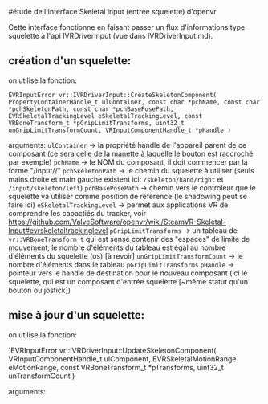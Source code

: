 #étude de l'interface Skeletal input (entrée squelette) d'openvr

Cette interface fonctionne en faisant passer un flux d'informations type squelette à l'api IVRDriverInput (vue dans IVRDriverInput.md).

## création d'un squelette:
on utilise la fonction:

`EVRInputError vr::IVRDriverInput::CreateSkeletonComponent( PropertyContainerHandle_t ulContainer, const char *pchName, const char *pchSkeletonPath, const char *pchBasePosePath, EVRSkeletalTrackingLevel eSkeletalTrackingLevel, const VRBoneTransform_t *pGripLimitTransforms, uint32_t unGripLimitTransformCount, VRInputComponentHandle_t *pHandle )`

arguments: 	`ulContainer` -> la propriété handle de l'appareil parent de ce composant (ce sera celle de la manette à laquelle le bouton est raccroché par exemple)
			`pchName` -> le NOM du composant, il doit commencer par la forme "/input//"
			`pchSkeletonPath` -> le chemin du squelette à utiliser (seuls mains droite et main gauche existent ici: `/skeleton/hand/right` et `/input/skeleton/left`)
			`pchBasePosePath` -> chemin vers le controleur que le squelette va utiliser comme position de référence (le shadowing peut se faire ici)
			`eSkeletalTrackingLevel` -> permet aux applications VR de comprendre les capactiés du tracker, voir https://github.com/ValveSoftware/openvr/wiki/SteamVR-Skeletal-Input#evrskeletaltrackinglevel
			`pGripLimitTransforms` -> un tableau de `vr::VRBoneTransform_t` qui est sensé contenir des "espaces" de limite de mouvement, le nombre d'éléments du tableau
										est égal au nombre d'éléments du squelette (os) [à revoir]
			`unGripLimitTransformCount` -> le nombre d'éléments dans le tableau `pGripLimitTransforms`
			`pHandle` -> pointeur vers le handle de destination pour le nouveau composant (ici le squelette, qui est un composant d'entrée squelette [~même statut qu'un bouton ou jostick])
			


## mise à jour d'un squelette:
on utilise la fonction:
	
`EVRInputError vr::IVRDriverInput::UpdateSkeletonComponent( VRInputComponentHandle_t ulComponent, EVRSkeletalMotionRange eMotionRange, const VRBoneTransform_t *pTransforms, uint32_t unTransformCount )

arguments:	